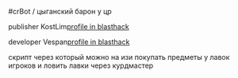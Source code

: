 #crBot / цыганский барон у цр

publisher KostLim[profile in blasthack](https://www.blast.hk/members/269820/)

developer Vespan[profile in blasthack](https://www.blast.hk/members/295413/)

скрипт через который можно на изи покупать предметы у лавок игроков и ловить лавки через курдмастер

